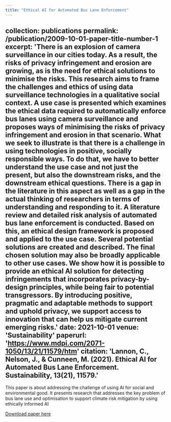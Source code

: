 ```yaml
---
title: "Ethical AI for Automated Bus Lane Enforcement"
---
```

collection: publications
permalink: /publication/2009-10-01-paper-title-number-1
excerpt: 'There is an explosion of camera surveillance in our cities today. As a result, the risks of privacy infringement and erosion are growing, as is the need for ethical solutions to minimise the risks. This research aims to frame the challenges and ethics of using data surveillance technologies in a qualitative social context. A use case is presented which examines the ethical data required to automatically enforce bus lanes using camera surveillance and proposes ways of minimising the risks of privacy infringement and erosion in that scenario. What we seek to illustrate is that there is a challenge in using technologies in positive, socially responsible ways. To do that, we have to better understand the use case and not just the present, but also the downstream risks, and the downstream ethical questions. There is a gap in the literature in this aspect as well as a gap in the actual thinking of researchers in terms of understanding and responding to it. A literature review and detailed risk analysis of automated bus lane enforcement is conducted. Based on this, an ethical design framework is proposed and applied to the use case. Several potential solutions are created and described. The final chosen solution may also be broadly applicable to other use cases. We show how it is possible to provide an ethical AI solution for detecting infringements that incorporates privacy-by-design principles, while being fair to potential transgressors. By introducing positive, pragmatic and adaptable methods to support and uphold privacy, we support access to innovation that can help us mitigate current emerging risks.'
date: 2021-10-01
venue: 'Sustainability'
paperurl: 'https://www.mdpi.com/2071-1050/13/21/11579/htm'
citation: 'Lannon, C., Nelson, J., & Cunneen, M. (2021). Ethical AI for Automated Bus Lane Enforcement. Sustainability, 13(21), 11579.'
---
This paper is about addressing the challenge of using AI for social and environmental good. It presents research that addresses the key problem of bus lane use and optimisation to support climate risk mitigation by using ethically informed AI

[Download paper here](https://www.mdpi.com/2071-1050/13/21/11579)
